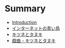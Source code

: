 # Summary

* [Introduction](README.md)
* [インターネットの青い鳥](blue-bird-in-the-21st-century.md)
* [キツネとタヌキ](kitsune-to-tanuki.md)
* [戯曲 - キツネとタヌキ](/gikyoku-kitsune-to-tanuki.md)



